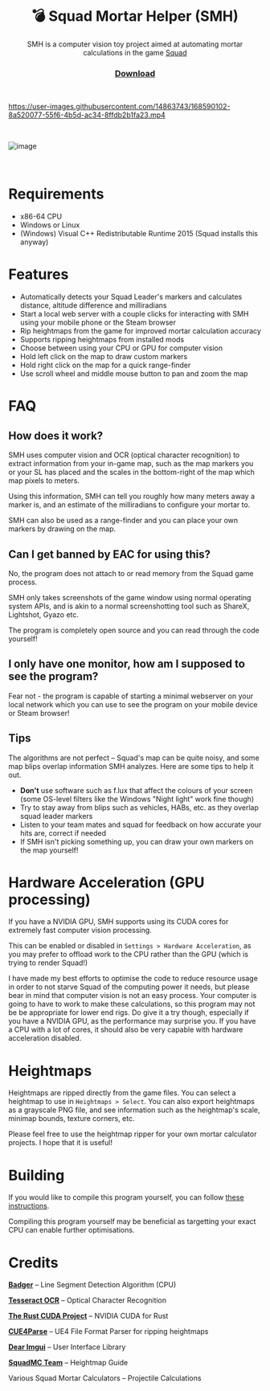 <h1 align="center">💣 Squad Mortar Helper (SMH)</h1>

<p align="center">SMH is a computer vision toy project aimed at automating mortar calculations in the game <a href="https://joinsquad.com/">Squad</a></p>

<h3 align="center"><a href="https://github.com/WilliamVenner/squad-mortar-helper/releases/latest">Download</a></h3>

<br/>

https://user-images.githubusercontent.com/14863743/168590102-8a520077-55f6-4b5d-ac34-8ffdb2b1fa23.mp4

<br/>

![image](https://user-images.githubusercontent.com/14863743/170140566-62c5a34a-1b12-4c5c-b595-f7643368f90b.png)

<br/>

# Requirements

* x86-64 CPU
* Windows or Linux
* (Windows) Visual C++ Redistributable Runtime 2015 (Squad installs this anyway)

# Features

* Automatically detects your Squad Leader's markers and calculates distance, altitude difference and milliradians
* Start a local web server with a couple clicks for interacting with SMH using your mobile phone or the Steam browser
* Rip heightmaps from the game for improved mortar calculation accuracy
* Supports ripping heightmaps from installed mods
* Choose between using your CPU or GPU for computer vision
* Hold left click on the map to draw custom markers
* Hold right click on the map for a quick range-finder
* Use scroll wheel and middle mouse button to pan and zoom the map

# FAQ

## How does it work?

SMH uses computer vision and OCR (optical character recognition) to extract information from your in-game map, such as the map markers you or your SL has placed and the scales in the bottom-right of the map which map pixels to meters.

Using this information, SMH can tell you roughly how many meters away a marker is, and an estimate of the milliradians to configure your mortar to.

SMH can also be used as a range-finder and you can place your own markers by drawing on the map.

## Can I get banned by EAC for using this?

No, the program does not attach to or read memory from the Squad game process.

SMH only takes screenshots of the game window using normal operating system APIs, and is akin to a normal screenshotting tool such as ShareX, Lightshot, Gyazo etc.

The program is completely open source and you can read through the code yourself!

## I only have one monitor, how am I supposed to see the program?

Fear not - the program is capable of starting a minimal webserver on your local network which you can use to see the program on your mobile device or Steam browser!

## Tips

The algorithms are not perfect – Squad's map can be quite noisy, and some map blips overlap information SMH analyzes. Here are some tips to help it out.

* **Don't** use software such as f.lux that affect the colours of your screen (some OS-level filters like the Windows "Night light" work fine though)
* Try to stay away from blips such as vehicles, HABs, etc. as they overlap squad leader markers
* Listen to your team mates and squad for feedback on how accurate your hits are, correct if needed
* If SMH isn't picking something up, you can draw your own markers on the map yourself!

# Hardware Acceleration (GPU processing)

If you have a NVIDIA GPU, SMH supports using its CUDA cores for extremely fast computer vision processing.

This can be enabled or disabled in `Settings > Hardware Acceleration`, as you may prefer to offload work to the CPU rather than the GPU (which is trying to render Squad!)

I have made my best efforts to optimise the code to reduce resource usage in order to not starve Squad of the computing power it needs, but please bear in mind that computer vision is not an easy process. Your computer is going to have to work to make these calculations, so this program may not be be appropriate for lower end rigs. Do give it a try though, especially if you have a NVIDIA GPU, as the performance may surprise you. If you have a CPU with a lot of cores, it should also be very capable with hardware acceleration disabled.

# Heightmaps

Heightmaps are ripped directly from the game files. You can select a heightmap to use in `Heightmaps > Select`. You can also export heightmaps as a grayscale PNG file, and see information such as the heightmap's scale, minimap bounds, texture corners, etc.

Please feel free to use the heightmap ripper for your own mortar calculator projects. I hope that it is useful!

# Building

If you would like to compile this program yourself, you can follow [these instructions](BUILDING.md).

Compiling this program yourself may be beneficial as targetting your exact CPU can enable further optimisations.

# Credits

**[Badger](https://github.com/Badger9)** – Line Segment Detection Algorithm (CPU)

**[Tesseract OCR](https://github.com/tesseract-ocr/tesseract)** – Optical Character Recognition

**[The Rust CUDA Project](https://github.com/Rust-GPU/Rust-CUDA)** – NVIDIA CUDA for Rust

**[CUE4Parse](https://github.com/FabianFG/CUE4Parse)** – UE4 File Format Parser for ripping heightmaps

**[Dear Imgui](https://github.com/ocornut/imgui)** – User Interface Library

**[SquadMC Team](https://github.com/Endebert/squadmc-maps/wiki/How-to-add-new-maps-to-SquadMC)** – Heightmap Guide

Various Squad Mortar Calculators – Projectile Calculations
